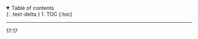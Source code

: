 <details open markdown="block">
  <summary>
    Table of contents
  </summary>
  {: .text-delta }
1. TOC
{:toc}
</details>

  ---

17:17
